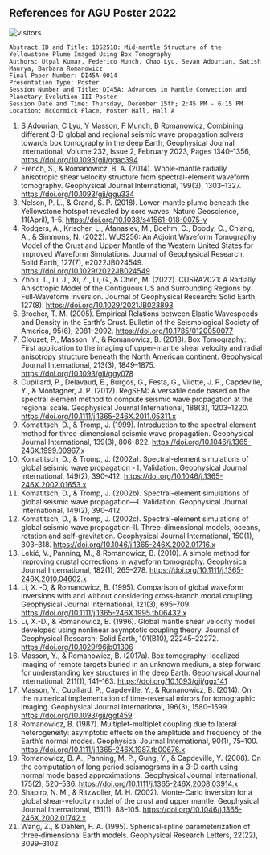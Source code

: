## References for AGU Poster 2022

![visitors](https://visitor-badge.glitch.me/badge?page_id=Imaging-the-Mid-mantle-Structure-of-the-Yellowstone-Plume-using-Box-Tomography)

```
Abstract ID and Title: 1052518: Mid-mantle Structure of the Yellowstone Plume Imaged Using Box Tomography
Authors: Utpal Kumar, Federico Munch, Chao Lyu, Sevan Adourian, Satish Maurya, Barbara Romanowicz
Final Paper Number: DI45A-0014
Presentation Type: Poster
Session Number and Title: DI45A: Advances in Mantle Convection and Planetary Evolution III Poster
Session Date and Time: Thursday, December 15th; 2:45 PM - 6:15 PM
Location: McCormick Place, Poster Hall, Hall A 
```

1. S Adourian, C Lyu, Y Masson, F Munch, B Romanowicz, Combining different 3-D global and regional seismic wave propagation solvers towards box tomography in the deep Earth, Geophysical Journal International, Volume 232, Issue 2, February 2023, Pages 1340–1356, <https://doi.org/10.1093/gji/ggac394>
1. French, S., & Romanowicz, B. A. (2014). Whole-mantle radially anisotropic shear velocity structure from spectral-element waveform tomography. Geophysical Journal International, 199(3), 1303–1327. <https://doi.org/10.1093/gji/ggu334>
1. Nelson, P. L., & Grand, S. P. (2018). Lower-mantle plume beneath the Yellowstone hotspot revealed by core waves. Nature Geoscience, 11(April), 1–5. <https://doi.org/10.1038/s41561-018-0075-y>
1. Rodgers, A., Krischer, L., Afanasiev, M., Boehm, C., Doody, C., Chiang, A., & Simmons, N. (2022). WUS256: An Adjoint Waveform Tomography Model of the Crust and Upper Mantle of the Western United States for Improved Waveform Simulations. Journal of Geophysical Research: Solid Earth, 127(7), e2022JB024549. <https://doi.org/10.1029/2022JB024549>
1. Zhou, T., Li, J., Xi, Z., Li, G., & Chen, M. (2022). CUSRA2021: A Radially Anisotropic Model of the Contiguous US and Surrounding Regions by Full‐Waveform Inversion. Journal of Geophysical Research: Solid Earth, 127(8). <https://doi.org/10.1029/2021JB023893>
1. Brocher, T. M. (2005). Empirical Relations between Elastic Wavespeeds and Density in the Earth’s Crust. Bulletin of the Seismological Society of America, 95(6), 2081–2092. <https://doi.org/10.1785/0120050077>
1. Clouzet, P., Masson, Y., & Romanowicz, B. (2018). Box Tomography: First application to the imaging of upper-mantle shear velocity and radial anisotropy structure beneath the North American continent. Geophysical Journal International, 213(3), 1849–1875. <https://doi.org/10.1093/gji/ggy078>
1. Cupillard, P., Delavaud, E., Burgos, G., Festa, G., Vilotte, J. P., Capdeville, Y., & Montagner, J. P. (2012). RegSEM: A versatile code based on the spectral element method to compute seismic wave propagation at the regional scale. Geophysical Journal International, 188(3), 1203–1220. <https://doi.org/10.1111/j.1365-246X.2011.05311.x>
1. Komatitsch, D., & Tromp, J. (1999). Introduction to the spectral element method for three-dimensional seismic wave propagation. Geophysical Journal International, 139(3), 806–822. <https://doi.org/10.1046/j.1365-246X.1999.00967.x>
1. Komatitsch, D., & Tromp, J. (2002a). Spectral-element simulations of global seismic wave propagation - I. Validation. Geophysical Journal International, 149(2), 390–412. <https://doi.org/10.1046/j.1365-246X.2002.01653.x>
1. Komatitsch, D., & Tromp, J. (2002b). Spectral-element simulations of global seismic wave propagation—I. Validation. Geophysical Journal International, 149(2), 390–412.
1. Komatitsch, D., & Tromp, J. (2002c). Spectral-element simulations of global seismic wave propagation-II. Three-dimensional models, oceans, rotation and self-gravitation. Geophysical Journal International, 150(1), 303–318. <https://doi.org/10.1046/j.1365-246X.2002.01716.x>
1. Lekić, V., Panning, M., & Romanowicz, B. (2010). A simple method for improving crustal corrections in waveform tomography. Geophysical Journal International, 182(1), 265–278. <https://doi.org/10.1111/j.1365-246X.2010.04602.x>
1. Li, X. ‐D, & Romanowicz, B. (1995). Comparison of global waveform inversions with and without considering cross‐branch modal coupling. Geophysical Journal International, 121(3), 695–709. <https://doi.org/10.1111/j.1365-246X.1995.tb06432.x>
1. Li, X.-D., & Romanowicz, B. (1996). Global mantle shear velocity model developed using nonlinear asymptotic coupling theory. Journal of Geophysical Research: Solid Earth, 101(B10), 22245–22272. <https://doi.org/10.1029/96jb01306>
1. Masson, Y., & Romanowicz, B. (2017a). Box tomography: localized imaging of remote targets buried in an unknown medium, a step forward for understanding key structures in the deep Earth. Geophysical Journal International, 211(1), 141–163. <https://doi.org/10.1093/gji/ggx141>
1. Masson, Y., Cupillard, P., Capdeville, Y., & Romanowicz, B. (2014). On the numerical implementation of time-reversal mirrors for tomographic imaging. Geophysical Journal International, 196(3), 1580–1599. <https://doi.org/10.1093/gji/ggt459>
1. Romanowicz, B. (1987). Multiplet-multiplet coupling due to lateral heterogeneity: asymptotic effects on the amplitude and frequency of the Earth’s normal modes. Geophysical Journal International, 90(1), 75–100. <https://doi.org/10.1111/j.1365-246X.1987.tb00676.x>
1. Romanowicz, B. A., Panning, M. P., Gung, Y., & Capdeville, Y. (2008). On the computation of long period seismograms in a 3-D earth using normal mode based approximations. Geophysical Journal International, 175(2), 520–536. <https://doi.org/10.1111/j.1365-246X.2008.03914.x>
1. Shapiro, N. M., & Ritzwoller, M. H. (2002). Monte-Carlo inversion for a global shear-velocity model of the crust and upper mantle. Geophysical Journal International, 151(1), 88–105. <https://doi.org/10.1046/j.1365-246X.2002.01742.x>
1. Wang, Z., & Dahlen, F. A. (1995). Spherical‐spline parameterization of three‐dimensional Earth models. Geophysical Research Letters, 22(22), 3099–3102.
